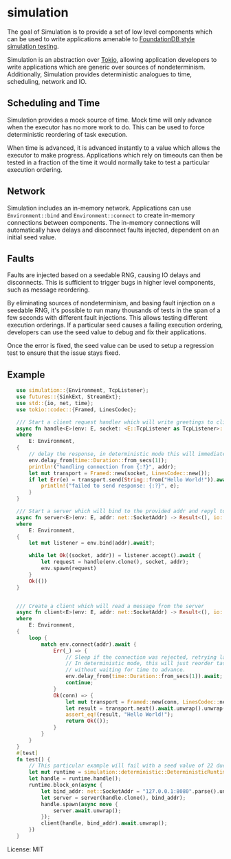 # simulation

The goal of Simulation is to provide a set of low level components which can be
used to write applications amenable to [FoundationDB style simulation testing](https://apple.github.io/foundationdb/testing.html).

Simulation is an abstraction over [Tokio], allowing application developers to write
applications which are generic over sources of nondeterminism. Additionally, Simulation
provides deterministic analogues to time, scheduling, network and IO.

## Scheduling and Time

Simulation provides a mock source of time. Mock time will only advance when the executor
has no more work to do. This can be used to force deterministic reordering of task execution.

When time is advanced, it is advanced instantly to a value which allows the executor to make
progress. Applications which rely on timeouts can then be tested in a fraction of the time it
would normally take to test a particular execution ordering.

## Network

Simulation includes an in-memory network. Applications can use `Environment::bind` and `Environment::connect`
to create in-memory connections between components. The in-memory connections will automatically have delays
and disconnect faults injected, dependent on an initial seed value.

## Faults

Faults are injected based on a seedable RNG, causing IO delays and disconnects.
This is sufficient to trigger bugs in higher level components, such as message reordering.

By eliminating sources of nondeterminism, and basing fault injection on a seedable RNG, it's
possible to run many thousands of tests in the span of a few seconds with different fault
injections. This allows testing different execution orderings. If a particular seed causes a
failing execution ordering, developers can use the seed value to debug and fix their applications.

Once the error is fixed, the seed value can be used to setup a regression test to ensure that the
issue stays fixed.

## Example

```rust
   use simulation::{Environment, TcpListener};
   use futures::{SinkExt, StreamExt};
   use std::{io, net, time};
   use tokio::codec::{Framed, LinesCodec};

   /// Start a client request handler which will write greetings to clients.
   async fn handle<E>(env: E, socket: <E::TcpListener as TcpListener>::Stream, addr: net::SocketAddr)
   where
       E: Environment,
   {
       // delay the response, in deterministic mode this will immediately progress time.
       env.delay_from(time::Duration::from_secs(1));
       println!("handling connection from {:?}", addr);
       let mut transport = Framed::new(socket, LinesCodec::new());
       if let Err(e) = transport.send(String::from("Hello World!")).await {
           println!("failed to send response: {:?}", e);
       }
   }

   /// Start a server which will bind to the provided addr and repyl to clients.
   async fn server<E>(env: E, addr: net::SocketAddr) -> Result<(), io::Error>
   where
       E: Environment,
   {
       let mut listener = env.bind(addr).await?;

       while let Ok((socket, addr)) = listener.accept().await {
           let request = handle(env.clone(), socket, addr);
           env.spawn(request)
       }
       Ok(())
   }


   /// Create a client which will read a message from the server
   async fn client<E>(env: E, addr: net::SocketAddr) -> Result<(), io::Error>
   where
       E: Environment,
   {
       loop {
           match env.connect(addr).await {
               Err(_) => {
                   // Sleep if the connection was rejected, retrying later.
                   // In deterministic mode, this will just reorder task execution
                   // without waiting for time to advance.
                   env.delay_from(time::Duration::from_secs(1)).await;
                   continue;
               }
               Ok(conn) => {
                   let mut transport = Framed::new(conn, LinesCodec::new());
                   let result = transport.next().await.unwrap().unwrap();
                   assert_eq!(result, "Hello World!");
                   return Ok(());
               }
           }
       }
   }
   #[test]
   fn test() {
       // This particular example will fail with a seed value of 22 due to not handling disconnects.
       let mut runtime = simulation::deterministic::DeterministicRuntime::new_with_seed(1).unwrap();
       let handle = runtime.handle();
       runtime.block_on(async {
           let bind_addr: net::SocketAddr = "127.0.0.1:8080".parse().unwrap();
           let server = server(handle.clone(), bind_addr);
           handle.spawn(async move {
               server.await.unwrap();
           });
           client(handle, bind_addr).await.unwrap();
       })
   }
```

[Tokio]: https://github.com/tokio-rs
[CurrentThread]:[tokio_executor::current_thread::CurrentThread]
[Delay]:[tokio_timer::Delay]
[Timeout]:[tokio_timer::Timeout]

License: MIT
